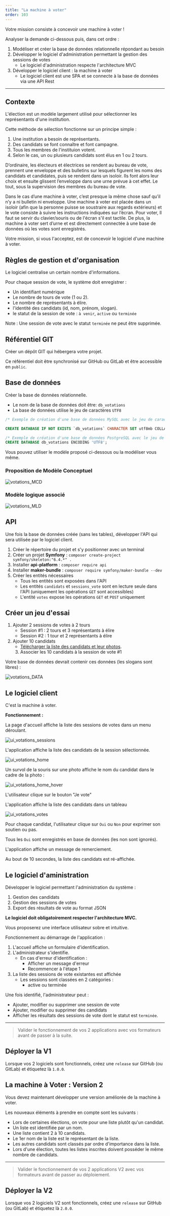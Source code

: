 ```yaml
---
title: "La machine à voter"
order: 103
---
```


Votre mission consiste à concevoir une machine à voter ! 

Analyser la demande ci-dessous puis, dans cet ordre :

1. Modéliser et créer la base de données relationnelle répondant au besoin
2. Développer le logiciel d'administration permettant la gestion des sessions de votes 
    - Le logiciel d'administration respecte l'architecture MVC
3. Développer le logiciel client : la machine à voter
    - Le logiciel client est une SPA et se connecte à la base de données via une API Rest

--- 

## Contexte 

L'élection est un modèle largement utilisé pour sélectionner les représentants d'une institution.

Cette méthode de sélection fonctionne sur un principe simple :

1. Une institution a besoin de représentants.
2. Des candidats se font connaître et font campagne.
3. Tous les membres de l'instituion votent.
4. Selon le cas, un ou plusieurs candidats sont élus en 1 ou 2 tours. 

D’ordinaire, les électeurs et électrices se rendent au bureau de vote, prennent une enveloppe et des bulletins sur lesquels figurent les noms des candidats et candidates, puis se rendent dans un isoloir. Ils font alors leur choix et ensuite glissent l’enveloppe dans une urne prévue à cet effet. Le tout, sous la supervision des membres du bureau de vote.

Dans le cas d’une machine à voter, c’est presque la même chose sauf qu’il n’y a ni bulletin ni enveloppe. Une machine à voter est placée dans un isoloir (afin que la personne puisse se soustraire aux regards extérieurs) et le vote consiste à suivre les instructions indiquées sur l’écran. Pour voter, ll faut se servir du clavier/souris ou de l'écran s'il est tactile. De plus, la machine à voter sert d’urne et est directement connectée à une base de données où les votes sont enregistrés.


Votre mission, si vous l'acceptez, est de concevoir le logiciel d'une machine à voter.


## Règles de gestion et d'organisation 

Le logiciel centralise un certain nombre d'informations.

Pour chaque session de vote, le système doit enregistrer : 
- Un identifiant numérique 
- Le nombre de tours de vote (1 ou 2).
- Le nombre de représentants à élire.
- l'identité des candidats (id, nom, prénom, slogan). 
- le statut de la session de vote : `à venir`, `active` ou `terminée`

Note : Une session de vote avec le statut `terminée` ne peut être supprimée.


## Référentiel GIT

Créer un dépôt GIT qui hébergera votre projet.

Ce référentiel doit être synchronisé sur GitHub ou GitLab et être accessible en `public`.


## Base de données 

Créer la base de données relationnelle. 

- Le nom de la base de données doit être: `db_votations`
- La base de données utilise le jeu de caractères `UTF8`

```sql
/* Exemple de création d'une base de données MySQL avec le jeu de caractères UTF8 */

CREATE DATABASE IF NOT EXISTS `db_votations` CHARACTER SET utf8mb COLLATE utf8mb4_unicode_ci;

/* Exemple de création d'une base de données PostgreSQL avec le jeu de caractères UTF8 */
CREATE DATABASE db_votations ENCODING 'UTF8';
```

Vous pouvez utiliser le modèle proposé ci-dessous ou la modéliser vous même.

### Proposition de Modèle Conceptuel
![votations_MCD](./db_votations_MCD.jpg)

### Modèle logique associé
![votations_MLD](./db_votations_MLD.jpg)


## API 

Une fois la base de données créée (sans les tables), développer l'API qui sera utilisée par le logiciel client.

1. Créer le répertoire du projet et s'y positionner avec un terminal
2. Créer un projet **Symfony** :  `composer create-project symfony/skeleton:"6.4.*" .`
3. Installer **api-platform** : `composer require api`
4. Installer **maker-bundle** : `composer require symfony/maker-bundle --dev`
5. Créer les entités nécessaires 
    - Tous les entités sont exposées dans l'API
    - Les entités `candidats` et `sessions_vote` sont en lecture seule dans l'API (uniquement les opérations `GET` sont accessibles)
    - L'entité `votes` expose les opérations `GET` et `POST` uniquement

## Créer un jeu d'essai

1. Ajouter 2 sessions de votes à 2 tours
    - Session #1 : 2 tours et 3 représentants à élire 
    - Session #2 : 1 tour et 2 représentants à élire
2. Ajouter 10 candidats
    - [Télécharger la liste des candidats et leur photos](./candidats.zip).
    3. Associer les 10 candidats à la session de vote #1

Votre base de données devrait contenir ces données (les slogans sont libres) : 

![votations_DATA](./db_votations_DATA.jpg)

## Le logiciel client 

C'est la machine à voter. 

**Fonctionnement :**

La page d'accueil affiche la liste des sessions de votes dans un menu déroulant.

![ui_votations_sessions](./ui_votations_sessions.jpg)

L'application affiche la liste des candidats de la session sélectionnée.

![ui_votations_home](./ui_votations_home.jpg)

Un survol de la souris sur une photo affiche le nom du candidat dans le cadre de la photo : 

![ui_votations_home_hover](./ui_votations_home_hover.jpg)

L'utilisateur clique sur le bouton "Je vote"

L'application affiche la liste des candidats dans un tableau

![ui_votations_votes](./ui_votations_votes.jpg)

Pour chaque candidat, l'utilisateur clique sur `Oui` ou `Non` pour exprimer son soutien ou pas.

Tous les `Oui` sont enregistrés en base de données (les non sont ignorés).

L'application affiche un message de remerciement.

Au bout de 10 secondes, la liste des candidats est ré-affichée.


## Le logiciel d'aministration 

Développer le logiciel permettant l'administration du système :

1. Gestion des candidats
2. Gestion des sessions de votes
3. Export des résultats de vote au format JSON

**Le logiciel doit obligatoirement respecter l'architecture MVC.**

Vous proposerez une interface utilisateur sobre et intuitive.

Fonctionnement au démarrage de l'application : 

1. L'accueil affiche un formulaire d'identification.
2. L'administrateur s'identifie.
    - En cas d'erreur d'identification : 
        - Afficher un message d'erreur
        - Recommencer à l'étape 1
3. La liste des sessions de vote existantes est affichée 
    - Les sessions sont classées en 2 catégories :
        - active ou terminée

Une fois identifié, l'administrateur peut : 
- Ajouter, modifier ou supprimer une session de vote 
- Ajouter, modifier ou supprimer des candidats
- Afficher les résultats des sessions de vote dont le statut est `terminée`.

---

> Valider le fonctionnement de vos 2 applications avec vos formateurs avant de passer à la suite.


## Déployer la V1

Lorsque vos 2 logiciels sont fonctionnels, créez une `release` sur GitHub (ou GitLab) et étiquetez là `1.0.0`.


## La machine à Voter :  Version 2

Vous devez maintenant développer une version améliorée de la machine à voter.

Les nouveaux éléments à prendre en compte sont les suivants :

- Lors de certaines élections, on vote pour une liste plutôt qu'un candidat.
- Un liste est identifiée par un nom.
- Une liste contient 2 à 10 candidats.
- Le 1er nom de la liste est le représentant de la liste.
- Les autres candidats sont classés par ordre d'importance dans la liste.
- Lors d'une élection, toutes les listes inscrites doivent posséder le même nombre de candidats.

--- 

> Valider le fonctionnement de vos 2 applications V2 avec vos formateurs avant de passer au déploiement.


## Déployer la V2

Lorsque vos 2 logiciels V2 sont fonctionnels, créez une `release` sur GitHub (ou GitLab) et étiquetez là `2.0.0`.
